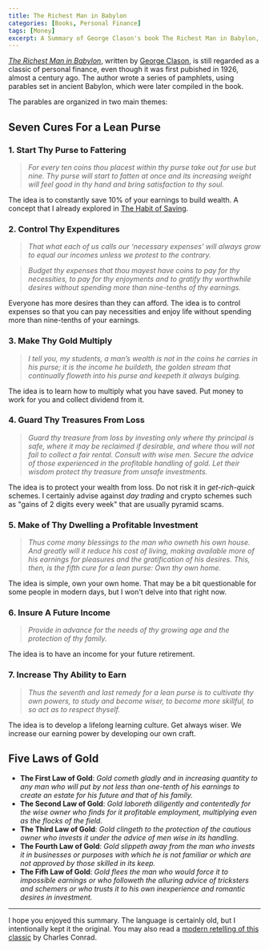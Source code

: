 ```yaml
---
title: The Richest Man in Babylon
categories: [Books, Personal Finance]
tags: [Money]
excerpt: A Summary of George Clason's book The Richest Man in Babylon, a classic of personal finance.
---
```


*[The Richest Man in Babylon](https://www.amazon.com/dp/B07BB5N17S)*, written by [George Clason](https://en.wikipedia.org/wiki/George_Samuel_Clason), is still regarded as a classic of personal finance, even though it was first pubished in 1926, almost a century ago. The author wrote a series of pamphlets, using parables set in ancient Babylon, which were later compiled in the book.

The parables are organized in two main themes:

## Seven Cures For a Lean Purse

### 1. Start Thy Purse to Fattering

> *For every ten coins thou placest within thy purse take out for use but nine. Thy purse will start to fatten at once and its increasing weight will feel good in thy hand and bring satisfaction to thy soul.*

The idea is to constantly save 10% of your earnings to build wealth. A concept that I already explored in [The Habit of Saving](/the-habit-of-saving).

### 2. Control Thy Expenditures
> *That what each of us calls our ‘necessary expenses’ will always grow to equal our incomes unless we protest to the contrary.*

> *Budget thy expenses that thou mayest have coins to pay for thy necessities, to pay for thy enjoyments and to gratify thy worthwhile desires without spending more than nine-tenths of thy earnings.*

Everyone has more desires than they can afford. The idea is to control expenses so that you can pay necessities and enjoy life without spending more than nine-tenths of your earnings.

### 3. Make Thy Gold Multiply

> *I tell you, my students, a man’s wealth is not in the coins he carries in his purse; it is the income he buildeth, the golden stream that continually floweth into his purse and keepeth it always bulging.*

The idea is to learn how to multiply what you have saved. Put money to work for you and collect dividend from it.

### 4. Guard Thy Treasures From Loss

> *Guard thy treasure from loss by investing only where thy principal is safe, where it may be reclaimed if desirable, and where thou will not fail to collect a fair rental. Consult with wise men. Secure the advice of those experienced in the profitable handling of gold. Let their wisdom protect thy treasure from unsafe investments.*

The idea is to protect your wealth from loss. Do not risk it in *get-rich-quick* schemes. I certainly advise against *day trading* and crypto schemes such as "gains of 2 digits every week" that are usually pyramid scams.

### 5. Make of Thy Dwelling a Profitable Investment

> *Thus come many blessings to the man who owneth his own house. And greatly will it reduce his cost of living, making available more of his earnings for pleasures and the gratification of his desires. This, then, is the fifth cure for a lean purse: Own thy own home.*

The idea is simple, own your own home. That may be a bit questionable for some people in modern days, but I won't delve into that right now.

### 6. Insure A Future Income

> *Provide in advance for the needs of thy growing age and the protection of thy family.*

The idea is to have an income for your future retirement.

### 7. Increase Thy Ability to Earn

> *Thus the seventh and last remedy for a lean purse is to cultivate thy own powers, to study and become wiser, to become more skillful, to so act as to respect thyself.*

The idea is to develop a lifelong learning culture. Get always wiser. We increase our earning power by developing our own craft.

## Five Laws of Gold

- **The First Law of Gold**: *Gold cometh gladly and in increasing quantity to any man who will put by not less than one-tenth of his earnings to create an estate for his future and that of his family.*
- **The Second Law of Gold**: *Gold laboreth diligently and contentedly for the wise owner who finds for it profitable employment, multiplying even as the flocks of the field.*
- **The Third Law of Gold**: *Gold clingeth to the protection of the cautious owner who invests it under the advice of men wise in its handling.*
- **The Fourth Law of Gold**: *Gold slippeth away from the man who invests it in businesses or purposes with which he is not familiar or which are not approved by those skilled in its keep.*
- **The Fifh Law of Gold**: *Gold flees the man who would force it to impossible earnings or who followeth the alluring advice of tricksters and schemers or who trusts it to his own inexperience and romantic desires in investment.*

---

I hope you enjoyed this summary. The language is certainly old, but I intentionally kept it the original. You may also read a [modern retelling of this classic](https://www.amazon.com/Richest-Man-Babylon-Laws-Wealth-ebook/dp/B00D4YEPR8) by Charles Conrad.